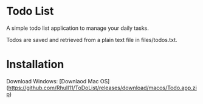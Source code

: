 # Todo List
A simple todo list application to manage your daily tasks.

Todos are saved and retrieved from a plain text file in files/todos.txt.

# Installation
Download Windows: 
[Downlaod Mac OS] (https://github.com/Rhull11/ToDoList/releases/download/macos/Todo.app.zip)

